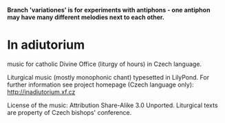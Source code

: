 __Branch 'variationes' is for experiments with antiphons - one antiphon
may have many different melodies next to each other.__

In adiutorium
========
music for catholic Divine Office (liturgy of hours) in Czech language.

Liturgical music (mostly monophonic chant) typesetted in LilyPond.
For further information see project homepage (Czech language only):
http://inadiutorium.xf.cz

License of the music: Attribution Share-Alike 3.0 Unported.
Liturgical texts are property of Czech bishops' conference.